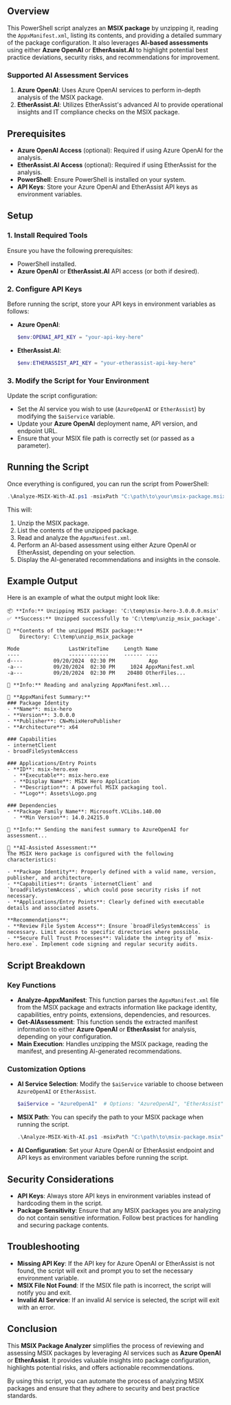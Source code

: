 ## Overview

This PowerShell script analyzes an **MSIX package** by unzipping it, reading the `AppxManifest.xml`, listing its contents, and providing a detailed summary of the package configuration. It also leverages **AI-based assessments** using either **Azure OpenAI** or **EtherAssist.AI** to highlight potential best practice deviations, security risks, and recommendations for improvement.

### Supported AI Assessment Services

1. **Azure OpenAI**: Uses Azure OpenAI services to perform in-depth analysis of the MSIX package.
2. **EtherAssist.AI**: Utilizes EtherAssist's advanced AI to provide operational insights and IT compliance checks on the MSIX package.

## Prerequisites

- **Azure OpenAI Access** (optional): Required if using Azure OpenAI for the analysis.
- **EtherAssist.AI Access** (optional): Required if using EtherAssist for the analysis.
- **PowerShell**: Ensure PowerShell is installed on your system.
- **API Keys**: Store your Azure OpenAI and EtherAssist API keys as environment variables.

## Setup

### 1. Install Required Tools

Ensure you have the following prerequisites:
- PowerShell installed.
- **Azure OpenAI** or **EtherAssist.AI** API access (or both if desired).

### 2. Configure API Keys

Before running the script, store your API keys in environment variables as follows:

- **Azure OpenAI**:
  ```powershell
  $env:OPENAI_API_KEY = "your-api-key-here"
  ```

- **EtherAssist.AI**:
  ```powershell
  $env:ETHERASSIST_API_KEY = "your-etherassist-api-key-here"
  ```

### 3. Modify the Script for Your Environment

Update the script configuration:
- Set the AI service you wish to use (`AzureOpenAI` or `EtherAssist`) by modifying the `$aiService` variable.
- Update your **Azure OpenAI** deployment name, API version, and endpoint URL.
- Ensure that your MSIX file path is correctly set (or passed as a parameter).

## Running the Script

Once everything is configured, you can run the script from PowerShell:

```powershell
.\Analyze-MSIX-With-AI.ps1 -msixPath "C:\path\to\your\msix-package.msix"
```

This will:
1. Unzip the MSIX package.
2. List the contents of the unzipped package.
3. Read and analyze the `AppxManifest.xml`.
4. Perform an AI-based assessment using either Azure OpenAI or EtherAssist, depending on your selection.
5. Display the AI-generated recommendations and insights in the console.

## Example Output

Here is an example of what the output might look like:

```plaintext
📦 **Info:** Unzipping MSIX package: 'C:\temp\msix-hero-3.0.0.0.msix'
✅ **Success:** Unzipped successfully to 'C:\temp\unzip_msix_package'.

📂 **Contents of the unzipped MSIX package:**
    Directory: C:\temp\unzip_msix_package

Mode                LastWriteTime     Length Name
----                -------------     ------ ----
d----          09/20/2024  02:30 PM           App
-a---          09/20/2024  02:30 PM     1024 AppxManifest.xml
-a---          09/20/2024  02:30 PM    20480 OtherFiles...

📄 **Info:** Reading and analyzing AppxManifest.xml...

📝 **AppxManifest Summary:**
### Package Identity
- **Name**: msix-hero
- **Version**: 3.0.0.0
- **Publisher**: CN=MsixHeroPublisher
- **Architecture**: x64

### Capabilities
- internetClient
- broadFileSystemAccess

### Applications/Entry Points
- **ID**: msix-hero.exe
  - **Executable**: msix-hero.exe
  - **Display Name**: MSIX Hero Application
  - **Description**: A powerful MSIX packaging tool.
  - **Logo**: Assets\Logo.png

### Dependencies
- **Package Family Name**: Microsoft.VCLibs.140.00
  - **Min Version**: 14.0.24215.0

🤖 **Info:** Sending the manifest summary to AzureOpenAI for assessment...

📝 **AI-Assisted Assessment:**
The MSIX Hero package is configured with the following characteristics:

- **Package Identity**: Properly defined with a valid name, version, publisher, and architecture.
- **Capabilities**: Grants `internetClient` and `broadFileSystemAccess`, which could pose security risks if not necessary.
- **Applications/Entry Points**: Clearly defined with executable details and associated assets.

**Recommendations**:
- **Review File System Access**: Ensure `broadFileSystemAccess` is necessary. Limit access to specific directories where possible.
- **Secure Full Trust Processes**: Validate the integrity of `msix-hero.exe`. Implement code signing and regular security audits.
```

## Script Breakdown

### Key Functions

- **Analyze-AppxManifest**: This function parses the `AppxManifest.xml` file from the MSIX package and extracts information like package identity, capabilities, entry points, extensions, dependencies, and resources.
- **Get-AIAssessment**: This function sends the extracted manifest information to either **Azure OpenAI** or **EtherAssist** for analysis, depending on your configuration.
- **Main Execution**: Handles unzipping the MSIX package, reading the manifest, and presenting AI-generated recommendations.

### Customization Options

- **AI Service Selection**: Modify the `$aiService` variable to choose between `AzureOpenAI` or `EtherAssist`.
  ```powershell
  $aiService = "AzureOpenAI"  # Options: "AzureOpenAI", "EtherAssist"
  ```

- **MSIX Path**: You can specify the path to your MSIX package when running the script.
  ```powershell
  .\Analyze-MSIX-With-AI.ps1 -msixPath "C:\path\to\msix-package.msix"
  ```

- **AI Configuration**: Set your Azure OpenAI or EtherAssist endpoint and API keys as environment variables before running the script.

## Security Considerations

- **API Keys**: Always store API keys in environment variables instead of hardcoding them in the script.
- **Package Sensitivity**: Ensure that any MSIX packages you are analyzing do not contain sensitive information. Follow best practices for handling and securing package contents.

## Troubleshooting

- **Missing API Key**: If the API key for Azure OpenAI or EtherAssist is not found, the script will exit and prompt you to set the necessary environment variable.
- **MSIX File Not Found**: If the MSIX file path is incorrect, the script will notify you and exit.
- **Invalid AI Service**: If an invalid AI service is selected, the script will exit with an error.

## Conclusion

This **MSIX Package Analyzer** simplifies the process of reviewing and assessing MSIX packages by leveraging AI services such as **Azure OpenAI** or **EtherAssist**. It provides valuable insights into package configuration, highlights potential risks, and offers actionable recommendations.

By using this script, you can automate the process of analyzing MSIX packages and ensure that they adhere to security and best practice standards.
